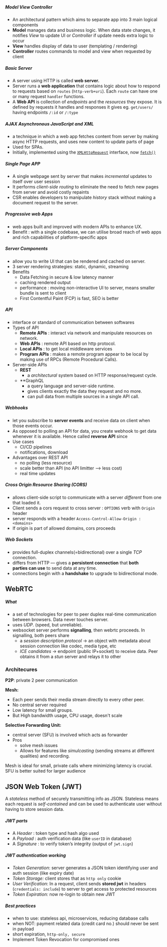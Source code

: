 ##### Model View Controller
- An architectural pattern which aims to separate app into 3 main logical components
- **Model** manages data and business logic. When data state changes, it notifies *View* to update UI or *Controller* if update needs extra logic to occur
- **View** handles display of data to user (templating / rendering)
- **Controller** routes commands to model and view when requested by client

##### Basic Server
- A server using HTTP is called **web server.**
- Server runs a **web application** that contains logic about how to respond to requests based on `routes` (`http-verb+uri`). Each `route` can have one or many request `handler` functions.
- A **Web API** is collection of *endpoints* and the *resources* they expose. It is defined by requests it handles and responses it gives eg. `get/users/` having endpoints `/:id` or `/:type`

##### AJAX Asynchronous JavaScript and XML
- a technique in which a web app fetches content from server by making async HTTP requests, and uses new content to update parts of page
- Used for SPAs. 
- Initially,  implemented using the [`XMLHttpRequest`](https://developer.mozilla.org/en-US/docs/Web/API/XMLHttpRequest) interface, now [`fetch()`](https://developer.mozilla.org/en-US/docs/Web/API/fetch) 

##### Single Page APP
- A single webpage sent by server that makes _incremental_ updates to itself over user session
- It performs _client-side routing_ to eliminate the need to fetch new pages from server and avoid costly repaints
- CSR enables developers to manipulate *history* stack without making a document request to the server.

##### Progressive web Apps
- web apps built and improved with modern APIs to enhance UX.
- Benefit : with a single codebase, we can utilise broad reach of web apps and rich capabilities of platform-specific apps

##### Server Components 
- allow you to write UI that can be rendered and cached on server.
- 3 server rendering strategies: static, dynamic, streaming
- Benefits
	- Data Fetching in secure & low latency manner
	- caching rendered output 
	- performance : moving non-interactive UI to server, means smaller bundle is sent to client
	- First Contentful Paint (FCP) is fast, SEO is better

##### API 
- interface or standard of communication between softwares
- Types of API
	- **Remote APIs** : interact via network and manipulate resources on network.
	- **Web APIs** : remote API based on http protocol. 
	- **Local APIs** : to get local middleware services
	- **Program APIs** : makes a remote program appear to be local by making use of RPCs (Remote Procedural Calls). 
- Server-side APIs
	- **REST**
		- a *architectural* system based on HTTP response/request cycle.
	- **GraphQL
	    - a query language and server-side runtime.
	    - gives clients exactly the data they request and no more.
	    - can pull data from multiple sources in a single API call.

##### Webhooks
- let you subscribe to **server events** and receive data on client when those events occur.
- As opposed to polling an API for data, you create webhook to get data whenever it is available. Hence called **reverse API** since 
- Use cases
	- CI/CD pipelines 
	- notifications, download 
- Advantages over REST API
	- no polling (less resource)
	- scale better than API (no API limitter --> less cost)
	- real time updates

##### Cross Origin Resource Sharing (CORS)
- allows client-side script to communicate with a server *different* from one that loaded it. 
- Client sends a cors request to cross server  : `OPTIONS` verb with `Origin` header
- server responds with a header `Access-Control-Allow-Origin : <domains>` 
- If origin is part of allowed domains, cors proceeds

##### Web Sockets
- provides full-duplex channels(=bidirectional) over a single *TCP* connection. 
- differs from HTTP — gives a **persistent connection** that **both parties can use** to send data at any time.
- connections begin with a **handshake** to upgrade to bidirectional mode. 

## WebRTC

##### What
- a set of technologies for peer to peer duplex real-time communication between browsers. Data never touches server.
- uses *UDP*. (speed, but unreliable).
- websocket server performs **signalling**, then webrtc proceeds. In signalling, both peers share
	- a *session description protocol* -> an object with metadata about session connection like codec, media type, etc
	- *ICE candidates* -> endpoint (public IP+socket) to receive data. Peer obtains it from a *stun* server and relays it to other

### Architecures

**P2P**: private 2 peer communication

**Mesh:**
- Each peer sends their media stream directly to every other peer.
- No central server required
- Low latency for small groups.
- But High bandwidth usage, CPU usage, doesn't scale

**Selective Forwarding Unit:**
- central server (SFU) is involved which acts as forwarder
- Pros
    - solve mesh issues
    - Allows for features like *simulcasting* (sending streams at different qualities) and recording.

Mesh is ideal for small, private calls where minimizing latency is crucial. SFU is better suited for larger audience

## JSON Web Token (JWT) 

A *stateless* method of securely transmitting info as JSON. Stateless means each request is *self-contained* and can be used to authenticate user without having to store session data.
##### JWT parts
- A *Header* : token type and hash algo used
- A *Payload* : auth verification data (like `userID` in database) 
- A *Signature* :  to verify token’s integrity (output of `jwt.sign`)
##### JWT authentication working
- *Token Generation*: server generates a JSON token identifying user and auth session (like expiry date)
- *Token Storage:*  client stores that as `http only` cookie
- *User Verification*: In a request, client sends **stored jwt** in headers (`credentials: include`) to server to get access to protected resources
- *Token Expiration:* now re-login to obtain new JWT
##### Best practices
- when to use: stateless api, microservices, reducing database calls
- when NOT: payment related data (credit card no.) should never be sent in payload
- short expiration, `http-only, secure`
- Implement Token Revocation for compromised ones
